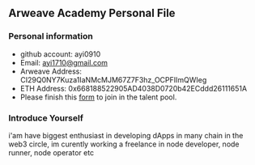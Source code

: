 ## Arweave Academy Personal File

### Personal information

- github account: ayi0910
- Email: ayi1710@gmail.com
- Arweave Address: CI29Q0NY7Kuza1IaNMcMJM67Z7F3hz_OCPFIImQWIeg
- ETH Address: 0x668188522905AD4038D0720b42ECddd26111651A
- Please finish this [form](https://docs.google.com/forms/d/e/1FAIpQLSfWA5fIIcBgmRppm3jNz5vmf9Mai_QMVil-2pO4r7YKn_Zhtw/viewform?usp=sf_link) to join in the talent pool.

### Introduce Yourself
 i'am have biggest enthusiast in developing dApps in many chain in the web3 circle, im curently working a freelance in node developer, node runner, node operator etc
